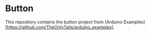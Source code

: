 # Button
This repository contains the button project from (Arduino Examples)[https://github.com/TheOnlyTails/arduino_examples].
